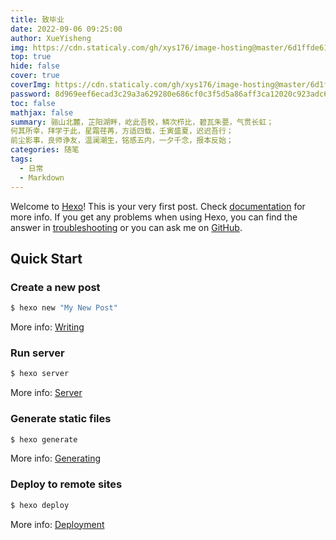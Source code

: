 ```yaml
---
title: 致毕业
date: 2022-09-06 09:25:00
author: XueYisheng
img: https://cdn.staticaly.com/gh/xys176/image-hosting@master/6d1ffde61ff84984a225945dd3383da0-(1).3a84fce4inq0.webp
top: true
hide: false
cover: true
coverImg: https://cdn.staticaly.com/gh/xys176/image-hosting@master/6d1ffde61ff84984a225945dd3383da0-(1).3a84fce4inq0.webp
password: 8d969eef6ecad3c29a3a629280e686cf0c3f5d5a86aff3ca12020c923adc6c92
toc: false
mathjax: false
summary: 骊山北麓，芷阳湖畔，屹此吾校，鳞次栉比，碧瓦朱甍，气贯长虹；
何其所幸，拜学于此，星霜荏苒，方适四载，壬寅盛夏，迟迟吾行；
前尘影事，良师诤友，温澜潮生，铭感五内，一夕千念，报本反始；
categories: 随笔
tags:
  - 日常
  - Markdown
---
```

Welcome to [Hexo](https://hexo.io/)! This is your very first post. Check [documentation](https://hexo.io/docs/) for more info. If you get any problems when using Hexo, you can find the answer in [troubleshooting](https://hexo.io/docs/troubleshooting.html) or you can ask me on [GitHub](https://github.com/hexojs/hexo/issues).

## Quick Start

### Create a new post

``` bash
$ hexo new "My New Post"
```

More info: [Writing](https://hexo.io/docs/writing.html)

### Run server

``` bash
$ hexo server
```

More info: [Server](https://hexo.io/docs/server.html)

### Generate static files

``` bash
$ hexo generate
```

More info: [Generating](https://hexo.io/docs/generating.html)

### Deploy to remote sites

``` bash
$ hexo deploy
```

More info: [Deployment](https://hexo.io/docs/one-command-deployment.html)
